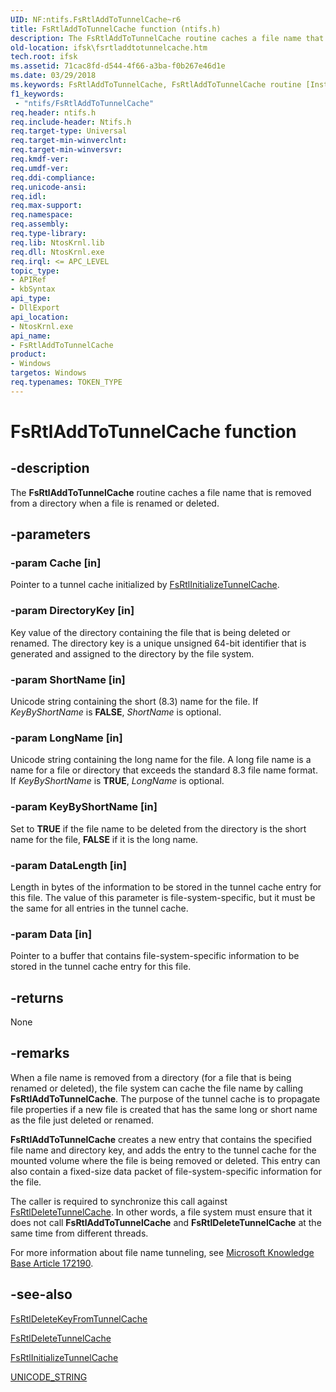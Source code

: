 ```yaml
---
UID: NF:ntifs.FsRtlAddToTunnelCache~r6
title: FsRtlAddToTunnelCache function (ntifs.h)
description: The FsRtlAddToTunnelCache routine caches a file name that is removed from a directory when a file is renamed or deleted.
old-location: ifsk\fsrtladdtotunnelcache.htm
tech.root: ifsk
ms.assetid: 71cac8fd-d544-4f66-a3ba-f0b267e46d1e
ms.date: 03/29/2018
ms.keywords: FsRtlAddToTunnelCache, FsRtlAddToTunnelCache routine [Installable File System Drivers], fsrtlref_85021948-2f5a-4462-8222-ddc25ed86f97.xml, ifsk.fsrtladdtotunnelcache, ntifs/FsRtlAddToTunnelCache
f1_keywords:
 - "ntifs/FsRtlAddToTunnelCache"
req.header: ntifs.h
req.include-header: Ntifs.h
req.target-type: Universal
req.target-min-winverclnt:
req.target-min-winversvr:
req.kmdf-ver:
req.umdf-ver:
req.ddi-compliance:
req.unicode-ansi:
req.idl:
req.max-support:
req.namespace:
req.assembly:
req.type-library:
req.lib: NtosKrnl.lib
req.dll: NtosKrnl.exe
req.irql: <= APC_LEVEL
topic_type:
- APIRef
- kbSyntax
api_type:
- DllExport
api_location:
- NtosKrnl.exe
api_name:
- FsRtlAddToTunnelCache
product:
- Windows
targetos: Windows
req.typenames: TOKEN_TYPE
---
```


# FsRtlAddToTunnelCache function


## -description


The <b>FsRtlAddToTunnelCache</b> routine caches a file name that is removed from a directory when a file is renamed or deleted.


## -parameters




### -param Cache [in]

Pointer to a tunnel cache initialized by <a href="https://docs.microsoft.com/windows-hardware/drivers/ddi/ntifs/nf-ntifs-fsrtlinitializetunnelcache">FsRtlInitializeTunnelCache</a>.


### -param DirectoryKey [in]

Key value of the directory containing the file that is being deleted or renamed. The directory key is a unique unsigned 64-bit identifier that is generated and assigned to the directory by the file system.


### -param ShortName [in]

Unicode string containing the short (8.3) name for the file. If <i>KeyByShortName</i> is <b>FALSE</b>, <i>ShortName</i> is optional.


### -param LongName [in]

Unicode string containing the long name for the file. A long file name is a name for a file or directory that exceeds the standard 8.3 file name format. If <i>KeyByShortName</i> is <b>TRUE</b>, <i>LongName</i> is optional.


### -param KeyByShortName [in]

Set to <b>TRUE</b> if the file name to be deleted from the directory is the short name for the file, <b>FALSE</b> if it is the long name.


### -param DataLength [in]

Length in bytes of the information to be stored in the tunnel cache entry for this file. The value of this parameter is file-system-specific, but it must be the same for all entries in the tunnel cache.


### -param Data [in]

Pointer to a buffer that contains file-system-specific information to be stored in the tunnel cache entry for this file.


## -returns



None




## -remarks



When a file name is removed from a directory (for a file that is being renamed or deleted), the file system can cache the file name by calling <b>FsRtlAddToTunnelCache</b>. The purpose of the tunnel cache is to propagate file properties if a new file is created that has the same long or short name as the file just deleted or renamed.

<b>FsRtlAddToTunnelCache</b> creates a new entry that contains the specified file name and directory key, and adds the entry to the tunnel cache for the mounted volume where the file is being removed or deleted. This entry can also contain a fixed-size data packet of file-system-specific information for the file.

The caller is required to synchronize this call against <a href="https://docs.microsoft.com/windows-hardware/drivers/ddi/ntifs/nf-ntifs-fsrtldeletetunnelcache">FsRtlDeleteTunnelCache</a>. In other words, a file system must ensure that it does not call <b>FsRtlAddToTunnelCache</b> and <b>FsRtlDeleteTunnelCache</b> at the same time from different threads.

For more information about file name tunneling, see <a href="https://go.microsoft.com/fwlink/p/?linkid=3100&id=172190">Microsoft Knowledge Base Article 172190</a>.




## -see-also




<a href="https://docs.microsoft.com/windows-hardware/drivers/ddi/ntifs/nf-ntifs-fsrtldeletekeyfromtunnelcache">FsRtlDeleteKeyFromTunnelCache</a>



<a href="https://docs.microsoft.com/windows-hardware/drivers/ddi/ntifs/nf-ntifs-fsrtldeletetunnelcache">FsRtlDeleteTunnelCache</a>



<a href="https://docs.microsoft.com/windows-hardware/drivers/ddi/ntifs/nf-ntifs-fsrtlinitializetunnelcache">FsRtlInitializeTunnelCache</a>



<a href="https://docs.microsoft.com/windows/desktop/api/ntdef/ns-ntdef-_unicode_string">UNICODE_STRING</a>
 

 

